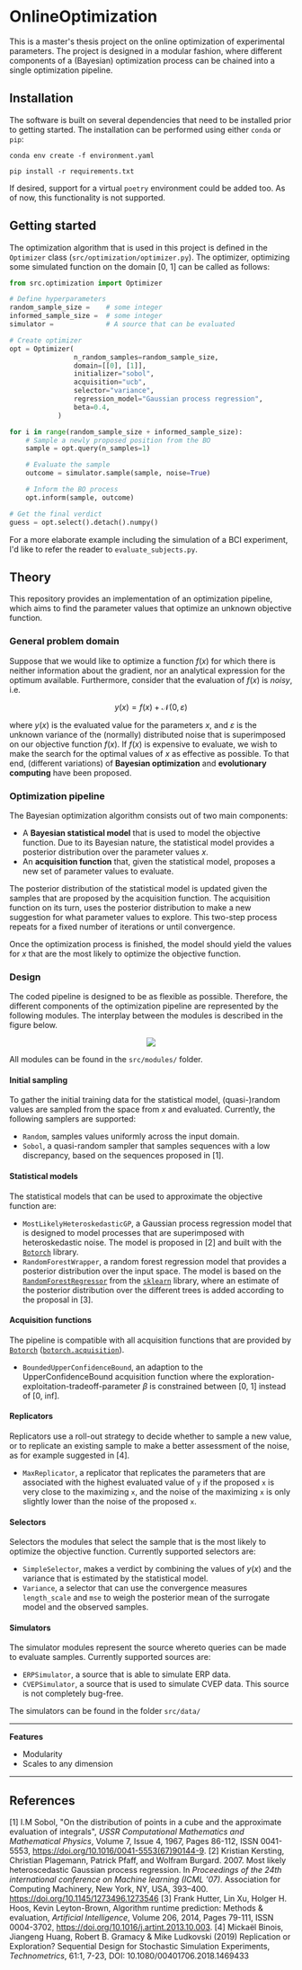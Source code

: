 # OnlineOptimization
This is a master's thesis project on the online optimization of experimental parameters. The project is designed in a modular fashion, where different components of a (Bayesian) optimization process can be chained into a single optimization pipeline.

## Installation
The software is built on several dependencies that need to be installed prior to getting started. The installation can be performed using either `conda` or `pip`:

```conda env create -f environment.yaml```

```pip install -r requirements.txt```

If desired, support for a virtual `poetry` environment could be added too. As of now, this functionality is not supported. 

## Getting started
The optimization algorithm that is used in this project is defined in the `Optimizer` class (`src/optimization/optimizer.py`). The optimizer, optimizing some simulated function on the domain [0, 1] can be called as follows:

```python
from src.optimization import Optimizer

# Define hyperparameters
random_sample_size =    # some integer
informed_sample_size =  # some integer
simulator =             # A source that can be evaluated

# Create optimizer
opt = Optimizer(
                n_random_samples=random_sample_size,
                domain=[[0], [1]],
                initializer="sobol",
                acquisition="ucb",
                selector="variance",
                regression_model="Gaussian process regression",
                beta=0.4,
            )

for i in range(random_sample_size + informed_sample_size):
    # Sample a newly proposed position from the BO
    sample = opt.query(n_samples=1)

    # Evaluate the sample
    outcome = simulator.sample(sample, noise=True)

    # Inform the BO process
    opt.inform(sample, outcome)

# Get the final verdict
guess = opt.select().detach().numpy()
```
For a more elaborate example including the simulation of a BCI experiment, I'd like to refer the reader to `evaluate_subjects.py`.
## Theory
This repository provides an implementation of an optimization pipeline, which aims to find the parameter values that optimize an unknown objective function. 
### General problem domain
Suppose that we would like to optimize a function $f(x)$ for which there is neither information about the gradient, nor an analytical expression for the optimum available. Furthermore, consider that the evaluation of $f(x)$ is _noisy_, i.e.

$$y(x) = f(x) + \mathcal{N}(0, \varepsilon)$$

where $y(x)$ is the evaluated value for the parameters $x$, and $\varepsilon$ is the unknown variance of the (normally) distributed noise that is superimposed on our objective function $f(x)$. If $f(x)$ is expensive to evaluate, we wish to make the search for the optimal values of $x$ as effective as possible. To that end, (different variations) of **Bayesian optimization** and **evolutionary computing** have been proposed.

### Optimization pipeline
The Bayesian optimization algorithm consists out of two main components:

- A **Bayesian statistical model** that is used to model the objective function. Due to its Bayesian nature, the statistical model provides a posterior distribution over the parameter values $x$. 
- An **acquisition function** that, given the statistical model, proposes a new set of parameter values to evaluate. 

The posterior distribution of the statistical model is updated given the samples that are proposed by the acquisition function. The acquisition function on its turn, uses the posterior distribution to make a new suggestion for what parameter values to explore. This two-step process repeats for a fixed number of iterations or until convergence. 

Once the optimization process is finished, the model should yield the values for $x$ that are the most likely to optimize the objective function. 

### Design
The coded pipeline is designed to be as flexible as possible. Therefore, the different components of the optimization pipeline are represented by the following modules. 
The interplay between the modules is described in the figure below.

<p align="center">
<img src="figures/design_diagram.png">
</p>

All modules can be found in the `src/modules/` folder.

#### Initial sampling
To gather the initial training data for the statistical model, (quasi-)random values are sampled from the space from $x$ and evaluated. Currently, the following samplers are supported:

- `Random`, samples values uniformly across the input domain. 
- `Sobol`, a quasi-random sampler that samples sequences with a low discrepancy, based on the sequences proposed in [1].

#### Statistical models
The statistical models that can be used to approximate the objective function are:

- `MostLikelyHeteroskedasticGP`, a Gaussian process regression model that is designed to model processes that are superimposed with heteroskedastic noise. The model is proposed in [2] and built with the [`Botorch`](https://botorch.org/) library.
- `RandomForestWrapper`, a random forest regression model that provides a posterior distribution over the input space. The model is based on the [`RandomForestRegressor`](https://scikit-learn.org/stable/modules/generated/sklearn.ensemble.RandomForestRegressor.html) from the [`sklearn`](https://scikit-learn.org/stable/index.html) library, where an estimate of the posterior distribution over the different trees is added according to the proposal in [3].

#### Acquisition functions
The pipeline is compatible with all acquisition functions that are provided by [`Botorch`](https://botorch.org/) ([`botorch.acquisition`](https://botorch.org/api/acquisition.html)).

- `BoundedUpperConfidenceBound`, an adaption to the UpperConfidenceBound acquisition function where the exploration-exploitation-tradeoff-parameter $\beta$ is constrained between [0, 1] instead of [0, inf]. 

#### Replicators
Replicators use a roll-out strategy to decide whether to sample a new value, or to replicate an existing sample to make a better assessment of the noise, as for example suggested in [4].

- `MaxReplicator`, a replicator that replicates the parameters that are associated with the highest evaluated value of `y` if the proposed `x` is very close to the maximizing `x`, and the noise of the maximizing `x` is only slightly lower than the noise of the proposed `x`.

#### Selectors
Selectors the modules that select the sample that is the most likely to optimize the objective function. Currently supported selectors are:

- `SimpleSelector`, makes a verdict by combining the values of $y(x)$ and the variance that is estimated by the statistical model.
- `Variance`, a selector that can use the convergence measures `length_scale` and `mse` to weigh the posterior mean of the surrogate model and the observed samples. 

#### Simulators
The simulator modules represent the source whereto queries can be made to evaluate samples. Currently supported sources are:

- `ERPSimulator`, a source that is able to simulate ERP data.
- `CVEPSimulator`, a source that is used to simulate CVEP data. This source is not completely bug-free. 

The simulators can be found in the folder `src/data/`

***
**Features**
- Modularity
- Scales to any dimension
***
## References
[1] I.M Sobol, "On the distribution of points in a cube and the approximate evaluation of integrals", _USSR Computational Mathematics and Mathematical Physics_, Volume 7, Issue 4, 1967, Pages 86-112, ISSN 0041-5553, https://doi.org/10.1016/0041-5553(67)90144-9.
[2] Kristian Kersting, Christian Plagemann, Patrick Pfaff, and Wolfram Burgard. 2007. Most likely heteroscedastic Gaussian process regression. In _Proceedings of the 24th international conference on Machine learning (ICML '07)_. Association for Computing Machinery, New York, NY, USA, 393–400. https://doi.org/10.1145/1273496.1273546
[3] Frank Hutter, Lin Xu, Holger H. Hoos, Kevin Leyton-Brown, Algorithm runtime prediction: Methods & evaluation, _Artificial Intelligence_, Volume 206, 2014, Pages 79-111, ISSN 0004-3702, https://doi.org/10.1016/j.artint.2013.10.003.
[4] Mickaël Binois, Jiangeng Huang, Robert B. Gramacy & Mike Ludkovski (2019) Replication or Exploration? Sequential Design for Stochastic Simulation Experiments, _Technometrics_, 61:1, 7-23, DOI: 10.1080/00401706.2018.1469433